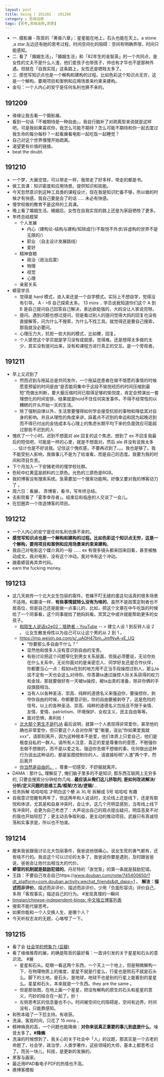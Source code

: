 ```yaml
---
layout: post
title: being | 191202 - 191208
category : 思维话痨
tags: [思考,思维话痨,周更]
---
```


- 一. 摄影展 - 陈哲的「黄昏六章」：星星能在地上，石头也能在天上。a stone ,a star.左边还有她的思考过程，时间空间化的阻碍：空间有明确界限，时间只能感知。
- 二. 看了「婚姻生活」，「婚姻生活」和「82年生的金智英」的一个共同点，是女性的丈夫不是什么人渣，他们爱孩子也带孩子，帅也有才华也不是那种外遇。但就在「自我实现」这条路上，女性还是牺牲太多了。
- 三. 感觉写知识点也是一个解构和建构的过程。比如色彩这个知识点无穷，这是一个解构，要用项目和案例和应用场景来约束来建构。
- 金句：一个人内心的安宁是任何名利也换不来的。

## 191209
  - 缘缘让我去看一个摄影展。
  - 看到一句话「不被期待是一种自由」，我自行脑补了对疏离型来说就是这样吧。可是我如果喜欢你，我怎么可能不期待？怎么可能不期待和你一起去度过我生命的每分每秒？一起看展看电影一起吃饭一起睡觉？
  - 自己对这个世界慢慢开始疏离。
  - 渴望更有价值的链接。
  - beat the doubt.
  
## 191210
  - 一个梦，大展览馆，可以带走一样，我带走了好多样，带走的都是书。
  - 做工具课：知识密度和应用场景。提供知识和技能。
  - 今天忽然意识到这种工具类的课程设计，现在我是知识贮备不够，所以做的时候才有快感，我自己要是会了的话 ..... 未必有快感。
  - 慢学校做的教育不是这样的工具课。
  - 晚上看了婚姻生活。婚姻后，女性在自我实现的路上还是为家庭牺牲了更多。
  - 年终总结框架
    - 个人发展
      - 内心（建构论-结构与建构/知转成行/不取悦不外求/非虚构的世界不是无限的/）
      - 职业 （自主设计发展路线）
      - 爱好
    - 精神食粮
      - 政治（政治启蒙）
      - 物理
      - 视觉
      - 心理
    - 亲密关系
  - 蟒营学员
    - 觉得是 hard 模式，进入来还是一个自学模式。实际上不想自学，觉得没有引导。 A - >B 自己探索太多。 13 mins .. 学员说我知道你们这个 A 到 B 是自己提问自己回答自己解决，表达欲挺强的，大妈没让人家说完呀。
    - 提问。遇到问题也想过提问，但是看过别人的提问觉得大妈的回复也没有直接解答，问为什么不搜索，为什么不找工具。就觉得还是要自己搜索，那我就没必要问。
    - 心理压力大，抗拒一些大妈的模式，比如梗，回复。
    - 个人感觉这个学员就是学习没有成就感，觉得难。还是想得太多做的太少，其实没有提问出来，没有和课程方进行真正的交互。是一个旁观者。
    
## 191211
  - 早上又迟到了
    - 然而迟到与拖延总是共同发作，一个拖延症患者在做不情愿的事情的时候愿意预留的时间是由“是否能将集中于这段不愉悦经历的时间压缩到最短”而做出判断，要大量压缩时间已取得足够的愉悦度，肯定会预演出一套理想化的时间安排，结果就是hold不住任何突发事件。不得不经常性的以糟糕的开头开始一天的生活。
    - 除了强制自律以外，生活里要懂得如何学会接受抗拒的事物和降低其对自身的影响。并且从理性的角度来讲，踩着点不迟到的幸运和因为起晚迟到而不得已付出的金钱成本与心理上的焦虑长期平均下来的负面效应可能超过那些不迟到的人
  - 愧疚了一个小时。迟到不想面对 ale 回复的这个焦虑，想到了 ex 不回复我最后的短信吧，可能是一样的心里，就是不想面对。然后 ale 并没有说我太多 .... 估计也是不好说我。记住这个愧疚感，不要再迟到了。。。我也是够了。我不能受别人影响，我做事儿不是为了给谁看，而是自己的态度。我要为我的时间和项目负责。
  - 下个月加入一下安猪老师的慢学校社群。
  - 色轮中红黄蓝是颜料的三原色。光色的三原色是RGB。
  - 我的博客没有搜索系统。急需要加一个搜索功能啊。好像又要对我的博客动刀了 。
  - 周六日：看展， 弄博客，看书，写年终总结。 
  - 去影院看了「夏季幸存者」。结束后和临座的人交谈了一会儿。
  - 在怼圈弄一个改造博客的项目。
  
## 191212
  - 一个人内心的安宁是任何名利也换不来的。
  - **感觉写知识点也是一个解构和建构的过程。比如色彩这个知识点无穷，这是一个解构，要用项目和案例和应用场景来约束来建构**。
  - 我自己对电影这个媒介真的一般 ...... ex 有很多镜头都来回来回看，甚至被触动成文。我对电影，没有这个冲动。我对书有这个冲动。
  - 跟着蟒营再弄弄代码。
  - earn the fucking money.
  
## 191213
  - 这几天疯传一个北大女生包丽的案件。苍蝇不叮无缝的蛋这句话真的很多场景不适用。和霸凌一样，**有些事情就特么没有为啥的**。虽然不是政策定制者也不居高位，但是自己还是能做一点事儿的，比如，把这个文章在中午吃饭的时候给了一个同事看，这个同事就给了她妈妈看。冥冥之中或许就能帮助更多的女孩子。
    - [和陌生人说话s2e02：猎艳者 - YouTube](https://www.youtube.com/watch?v=oS_U7qKHK7c)  -- > 建立人设 1 到反转人设 2 。 让女生散发母性以为自己可以让这个男的从 2 到 1 。
    - https://mp.weixin.qq.com/s/_uA0H47bm_JmfNyA-xE_UQ
      - “你要那么多自由干什么？”
      - 显然他和很多人没有意识到自由的宝贵。
      - 有些讨论把这个问题窄化到男女关系层面，但我必须要说，无论你处在什么关系中，无论你面对的是亲密恋人、同学好友还是合作伙伴，你都要当心一点：假如ta在别的地方用不正当手段操控过别人，那么ta说不定有一天也会这么对待你。你羡慕ta通过操控人际关系获得的权力和金钱，那就要做好有一天被ta操控，被ta出卖的准备，除非你俩的手段旗鼓相当。
      - 当有人以各种圣洁、崇高、纯粹的道德名义来强迫你，要操控你，剥夺你自由的时候，你都要意识到，你的自由要被剥夺了，这是危险的信号。以上的各种圣洁、崇高、纯粹的道德名义包括且不限于亲情、友情、爱情、patriotism、环境保护、女权主义、民主自由等等。
      - 面对恐惧，奥利给！
    - [北大那个男生不是PUA](https://www.douban.com/group/topic/160681759/) 最后说明，就算一个人表现得非常爱你，甚至他的确也非常爱你，但只要这个人会对你用“爱”衡量，说出“你如果爱我就xxx”，请即刻离开，因为这种根本不是爱，他们本质上只爱自己，他们是极度自私的一群人。请所有人注意，真正的爱是尊重你的意愿，不勉强你去做不想做的，而不是以爱之名，强迫你去做不想做的事，任何做出这种行为说出这种话的，都是妄图控制你的人，请直接标明“人渣”两个字，然后离开
    - [你当然是自由的。](https://mp.weixin.qq.com/s/7izlfyxc0NDaxgefNbJtnw) 。尊重一切感受，不舒服就离开。
  - DAMA：那什么, 理解反了, 俺们脑子里多的不是知识, 那东西互联网上无穷多的, 只要会搜索分分钟给你几吨...**最应该从俺们这儿挤取的, 是如何改进解决/分析/定义问题的思维工具/框架/方法/逻辑/**...
  - 任务拆解 哈哈哈哈 才明白这个梗 从 XL号 拆解成 S号  哈哈哈 有趣
  - 自我意识觉醒有两年了，但这两年和人说话时，无论线上还是线下，还是有取悦和体谅，尤其是和自身冲突时，会让步。这几个月明显感到，当有线上线下有冲突时，会更为自己考虑了：大声说出自己的观点提出疑问，明显恶臭不对的我也开始轻怼了；更主动去争取利益，更主动的推动项目。武器只有真诚坦荡和实事求是，所以也不怕谁。
  
## 191214
  - 醒来我爸跟我讨论北大包丽事件，我爸说他很痛心。说女生死的勇气都有，还有啥不行的。我说这个可以讨论的太多了，我爸说你要是遇到，及时跟爸爸说，爸爸会让他付出相当大的代价。
  - **蟒营的机制就是鼓励犯错的**。丹尼特的「直觉泵」的第一条就是鼓励犯错。
  - 王路：不要自己攻击自己https://www.douban.com/note/745400650/?dt_platform=com.douban.activity.wechat_friends&dt_dapp=1 。 **解法：描述而非评价**。描述而非评价，描述而非评价。少用「负面形容词」评价自己，多用「客观事实」描述自己的行为。 #发现真理的一瞬间 
  - [timqian/chinese-independent-blogs: 中文独立博客列表](https://github.com/timqian/chinese-independent-blogs)
  - 搜索不能代替思考。
  - 如果你能和一个人交换人生，是哪个人？
  - 今天听权志龙的无题，心咯噔了一下。 
  
## 191215
  - 看了会 [社会学的想象力 (豆瓣)](https://book.douban.com/subject/26874446/)
  - 看了缘缘推荐的展，的确是陈哲的最好看：一首诗引发的关于星星和石头的意识流。 #展
    - 星星和石头。眨眼一看这两个东西，一个天上一个地上，但是稍微解构一下，在物理物质上的维度，星星不就是行星么，行星也是陨石不就是石头么。脚下的土地，是石头，是地球，地球不也是别的行星上能看到的星星么。星星和石头，本来就是一个东西。they are the same 。
    - 但是那张图，在地上画一个星星，把没有解构的原生的石头和星星的意义，巧妙的结合在一起了。妙！
    - 左侧思考区的信息量也不小。时间被空间化的阻碍是，空间有边界，时间没有，只能靠感知。
  - 和熊本碰了一下怼主持。有收获。
  - 洗澡，客观时间，只花了 15  mins 。
  - 精神熵真的高，一个问题也能降熵：**对你来说真正重要的事儿到底是什么**。噪音太多了。**#降熵**
  - 洗澡的时候想到了，我关心的关于社会中「人」的议题，那其实是一个古老的命题了，社会学，政治学，人类学著作，这些领域的大师，基本上都思考过了。而另一块儿，科技，是更新的发展的。
  - 黑客与画家。
  - 最近用IPAD看电子PDF的热情也不高。
- 换博客模板
 
